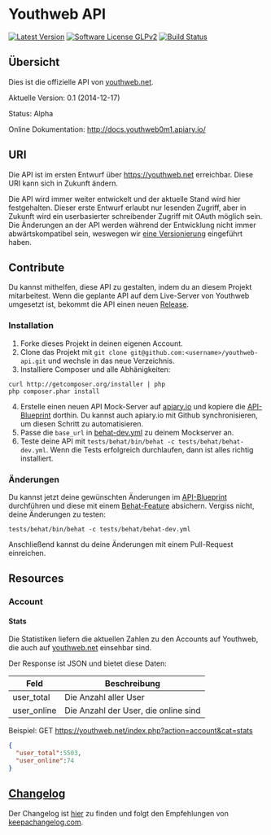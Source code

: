 # Youthweb API

[![Latest Version](https://img.shields.io/github/release/youthweb/youthweb-api.svg?style=flat-square)](https://github.com/youthweb/youthweb-api/releases)
[![Software License GLPv2](http://img.shields.io/badge/License-GPLv2-brightgreen.svg?style=flat-square)](LICENSE)
[![Build Status](http://img.shields.io/travis/youthweb/youthweb-api.svg?style=flat-square)](https://travis-ci.org/youthweb/youthweb-api)

## Übersicht

Dies ist die offizielle API von [youthweb.net](https://youthweb.net).

Aktuelle Version: 0.1 (2014-12-17)

Status: Alpha

Online Dokumentation: http://docs.youthweb0m1.apiary.io/

## URI

Die API ist im ersten Entwurf über https://youthweb.net erreichbar. Diese URI kann sich in Zukunft ändern.

Die API wird immer weiter entwickelt und der aktuelle Stand wird hier festgehalten. Dieser erste Entwurf erlaubt nur lesenden Zugriff, aber in Zukunft wird ein userbasierter schreibender Zugriff mit OAuth möglich sein. Die Änderungen an der API werden während der Entwicklung nicht immer abwärtskompatibel sein, weswegen wir [eine Versionierung](http://semver.org/) eingeführt haben.

## Contribute

Du kannst mithelfen, diese API zu gestalten, indem du an diesem Projekt mitarbeitest. Wenn die geplante API auf dem Live-Server von Youthweb umgesetzt ist, bekommt die API einen neuen [Release](https://github.com/youthweb/youthweb-api/releases).

### Installation

1. Forke dieses Projekt in deinen eigenen Account.
2. Clone das Projekt mit ```git clone git@github.com:<username>/youthweb-api.git``` und wechsle in das neue Verzeichnis.
3. Installiere Composer und alle Abhänigkeiten:

  ```
  curl http://getcomposer.org/installer | php
  php composer.phar install
  ``` 
4. Erstelle einen neuen API Mock-Server auf [apiary.io](http://apiary.io/) und kopiere die [API-Blueprint](https://github.com/youthweb/youthweb-api/blob/master/apiary.apib) dorthin. Du kannst auch apiary.io mit Github synchronisieren, um diesen Schritt zu automatisieren.
5. Passe die ```base_url``` in [behat-dev.yml](https://github.com/youthweb/youthweb-api/blob/master/tests/behat/behat-dev.yml) zu deinem Mockserver an.
6. Teste deine API mit ```tests/behat/bin/behat -c tests/behat/behat-dev.yml```. Wenn die Tests erfolgreich durchlaufen, dann ist alles richtig installiert.

### Änderungen

Du kannst jetzt deine gewünschten Änderungen im  [API-Blueprint](https://github.com/youthweb/youthweb-api/blob/master/apiary.apib) durchführen und diese mit einem [Behat-Feature](https://github.com/youthweb/youthweb-api/tree/master/tests/behat/features) absichern. Vergiss nicht, deine Änderungen zu testen:

```tests/behat/bin/behat -c tests/behat/behat-dev.yml```

Anschließend kannst du deine Änderungen mit einem Pull-Request einreichen.

## Resources

### Account

#### Stats

Die Statistiken liefern die aktuellen Zahlen zu den Accounts auf Youthweb, die auch auf [youthweb.net](https://youthweb.net) einsehbar sind.

Der Response ist JSON und bietet diese Daten:

Feld | Beschreibung
-----|-------------
user_total | Die Anzahl aller User
user_online | Die Anzahl der User, die online sind

Beispiel: GET https://youthweb.net/index.php?action=account&cat=stats

```json
{
  "user_total":5503,
  "user_online":74
}
```

## [Changelog](https://github.com/youthweb/youthweb-api/blob/master/CHANGELOG.md)

Der Changelog ist [hier](https://github.com/youthweb/youthweb-api/blob/master/CHANGELOG.md) zu finden und folgt den Empfehlungen von [keepachangelog.com](http://keepachangelog.com/).

